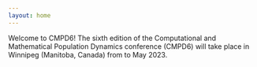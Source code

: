 ```yaml
---
layout: home
---
```


Welcome to CMPD6! The sixth edition of the Computational and Mathematical Population Dynamics conference (CMPD6) will take place in Winnipeg (Manitoba, Canada) from to May 2023.